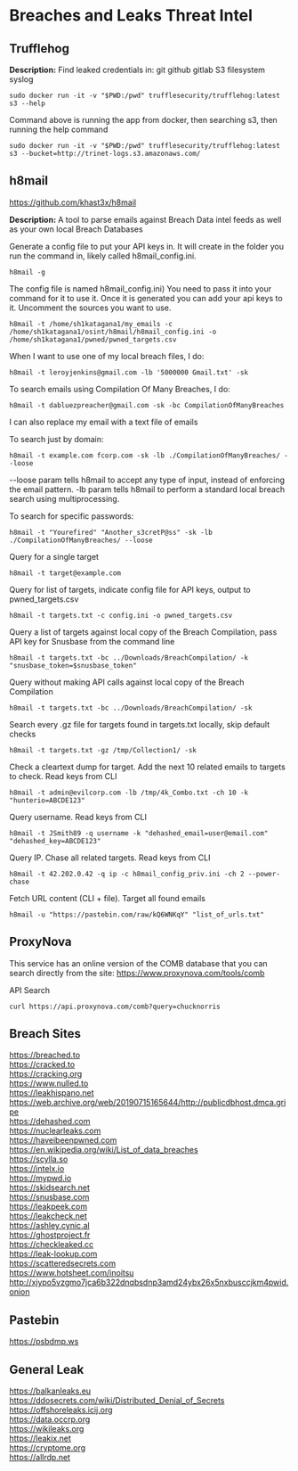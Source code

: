 # Breaches and Leaks Threat Intel

## Trufflehog

**Description:** Find leaked credentials in:
git
github
gitlab
S3
filesystem
syslog
```
sudo docker run -it -v "$PWD:/pwd" trufflesecurity/trufflehog:latest s3 --help
```

Command above is running the app from docker, then searching s3, then running the help command
```
sudo docker run -it -v "$PWD:/pwd" trufflesecurity/trufflehog:latest s3 --bucket=http://trinet-logs.s3.amazonaws.com/
```


## h8mail
https://github.com/khast3x/h8mail

**Description:** A tool to parse emails against Breach Data intel feeds as well as your own local Breach Databases

Generate a config file to put your API keys in. It will create in the folder you run the command in, likely called h8mail_config.ini. 
```
h8mail -g
```

The config file is named h8mail_config.ini) You need to pass it into your command for it to use it. Once it is generated you can add your api keys to it. Uncomment the sources you want to use.
```
h8mail -t /home/sh1katagana1/my_emails -c /home/sh1katagana1/osint/h8mail/h8mail_config.ini -o /home/sh1katagana1/pwned/pwned_targets.csv
```

When I want to use one of my local breach files, I do: 
```
h8mail -t leroyjenkins@gmail.com -lb '5000000 Gmail.txt' -sk
```

To search emails using Compilation Of Many Breaches, I do: 
```
h8mail -t dabluezpreacher@gmail.com -sk -bc CompilationOfManyBreaches
```

I can also replace my email with a text file of emails
 
To search just by domain: 
```
h8mail -t example.com fcorp.com -sk -lb ./CompilationOfManyBreaches/ --loose
```

--loose param tells h8mail to accept any type of input, instead of enforcing the email pattern.
-lb param tells h8mail to perform a standard local breach search using multiprocessing.

To search for specific passwords: 
```
h8mail -t "Yourefired" "Another_s3cretP@ss" -sk -lb ./CompilationOfManyBreaches/ --loose
```


Query for a single target
```
h8mail -t target@example.com
```

Query for list of targets, indicate config file for API keys, output to pwned_targets.csv
```
h8mail -t targets.txt -c config.ini -o pwned_targets.csv
```

Query a list of targets against local copy of the Breach Compilation, pass API key for Snusbase from the command line
```
h8mail -t targets.txt -bc ../Downloads/BreachCompilation/ -k "snusbase_token=$snusbase_token"
```

Query without making API calls against local copy of the Breach Compilation
```
h8mail -t targets.txt -bc ../Downloads/BreachCompilation/ -sk
```

Search every .gz file for targets found in targets.txt locally, skip default checks
```
h8mail -t targets.txt -gz /tmp/Collection1/ -sk
```

Check a cleartext dump for target. Add the next 10 related emails to targets to check. Read keys from CLI
```
h8mail -t admin@evilcorp.com -lb /tmp/4k_Combo.txt -ch 10 -k "hunterio=ABCDE123"
```

Query username. Read keys from CLI
```
h8mail -t JSmith89 -q username -k "dehashed_email=user@email.com" "dehashed_key=ABCDE123"
```

Query IP. Chase all related targets. Read keys from CLI
```
h8mail -t 42.202.0.42 -q ip -c h8mail_config_priv.ini -ch 2 --power-chase
```

Fetch URL content (CLI + file). Target all found emails
```
h8mail -u "https://pastebin.com/raw/kQ6WNKqY" "list_of_urls.txt"
```

## ProxyNova
This service has an online version of the COMB database that you can search directly from the site: https://www.proxynova.com/tools/comb 

API Search
```
curl https://api.proxynova.com/comb?query=chucknorris
```


## Breach Sites

https://breached.to \
https://cracked.to \
https://cracking.org \
https://www.nulled.to \
https://leakhispano.net \
https://web.archive.org/web/20190715165644/http://publicdbhost.dmca.gripe \
https://dehashed.com \
https://nuclearleaks.com \
https://haveibeenpwned.com \
https://en.wikipedia.org/wiki/List_of_data_breaches \
https://scylla.so \
https://intelx.io \
https://mypwd.io \
https://skidsearch.net \
https://snusbase.com \
https://leakpeek.com \
https://leakcheck.net \
https://ashley.cynic.al \
https://ghostproject.fr \
https://checkleaked.cc \
https://leak-lookup.com \
https://scatteredsecrets.com \
https://www.hotsheet.com/inoitsu \
http://xjypo5vzgmo7jca6b322dnqbsdnp3amd24ybx26x5nxbusccjkm4pwid.onion 

## Pastebin
https://psbdmp.ws 


## General Leak
https://balkanleaks.eu \
https://ddosecrets.com/wiki/Distributed_Denial_of_Secrets \
https://offshoreleaks.icij.org \
https://data.occrp.org \
https://wikileaks.org \
https://leakix.net \
https://cryptome.org \
https://allrdp.net


